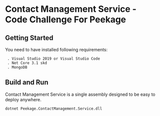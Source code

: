 # Contact Management Service - Code Challenge For Peekage

## Getting Started

You need to have installed following requirements: 
```
 . Visual Studio 2019 or Visual Studio Code 
 . Net Core 3.1 skd 
 . MongoDB  
```

## Build and Run

Contact Management Service is a single assembly designed to be easy to deploy anywhere.
```
dotnet Peekage.ContactManagement.Service.dll
```
